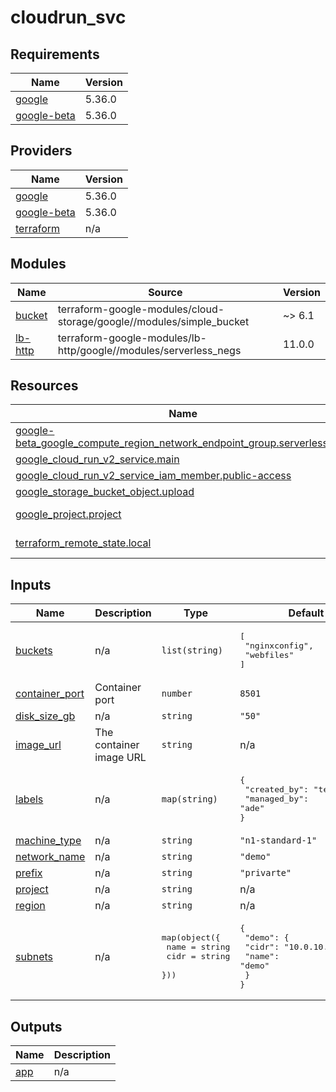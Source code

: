 # cloudrun_svc

<!-- BEGIN_TF_DOCS -->
## Requirements

| Name | Version |
|------|---------|
| <a name="requirement_google"></a> [google](#requirement\_google) | 5.36.0 |
| <a name="requirement_google-beta"></a> [google-beta](#requirement\_google-beta) | 5.36.0 |

## Providers

| Name | Version |
|------|---------|
| <a name="provider_google"></a> [google](#provider\_google) | 5.36.0 |
| <a name="provider_google-beta"></a> [google-beta](#provider\_google-beta) | 5.36.0 |
| <a name="provider_terraform"></a> [terraform](#provider\_terraform) | n/a |

## Modules

| Name | Source | Version |
|------|--------|---------|
| <a name="module_bucket"></a> [bucket](#module\_bucket) | terraform-google-modules/cloud-storage/google//modules/simple_bucket | ~> 6.1 |
| <a name="module_lb-http"></a> [lb-http](#module\_lb-http) | terraform-google-modules/lb-http/google//modules/serverless_negs | 11.0.0 |

## Resources

| Name | Type |
|------|------|
| [google-beta_google_compute_region_network_endpoint_group.serverless_neg](https://registry.terraform.io/providers/hashicorp/google-beta/5.36.0/docs/resources/google_compute_region_network_endpoint_group) | resource |
| [google_cloud_run_v2_service.main](https://registry.terraform.io/providers/hashicorp/google/5.36.0/docs/resources/cloud_run_v2_service) | resource |
| [google_cloud_run_v2_service_iam_member.public-access](https://registry.terraform.io/providers/hashicorp/google/5.36.0/docs/resources/cloud_run_v2_service_iam_member) | resource |
| [google_storage_bucket_object.upload](https://registry.terraform.io/providers/hashicorp/google/5.36.0/docs/resources/storage_bucket_object) | resource |
| [google_project.project](https://registry.terraform.io/providers/hashicorp/google/5.36.0/docs/data-sources/project) | data source |
| [terraform_remote_state.local](https://registry.terraform.io/providers/hashicorp/terraform/latest/docs/data-sources/remote_state) | data source |

## Inputs

| Name | Description | Type | Default | Required |
|------|-------------|------|---------|:--------:|
| <a name="input_buckets"></a> [buckets](#input\_buckets) | n/a | `list(string)` | <pre>[<br>  "nginxconfig",<br>  "webfiles"<br>]</pre> | no |
| <a name="input_container_port"></a> [container\_port](#input\_container\_port) | Container port | `number` | `8501` | no |
| <a name="input_disk_size_gb"></a> [disk\_size\_gb](#input\_disk\_size\_gb) | n/a | `string` | `"50"` | no |
| <a name="input_image_url"></a> [image\_url](#input\_image\_url) | The container image URL | `string` | n/a | yes |
| <a name="input_labels"></a> [labels](#input\_labels) | n/a | `map(string)` | <pre>{<br>  "created_by": "terraform",<br>  "managed_by": "ade"<br>}</pre> | no |
| <a name="input_machine_type"></a> [machine\_type](#input\_machine\_type) | n/a | `string` | `"n1-standard-1"` | no |
| <a name="input_network_name"></a> [network\_name](#input\_network\_name) | n/a | `string` | `"demo"` | no |
| <a name="input_prefix"></a> [prefix](#input\_prefix) | n/a | `string` | `"privarte"` | no |
| <a name="input_project"></a> [project](#input\_project) | n/a | `string` | n/a | yes |
| <a name="input_region"></a> [region](#input\_region) | n/a | `string` | n/a | yes |
| <a name="input_subnets"></a> [subnets](#input\_subnets) | n/a | <pre>map(object({<br>    name = string<br>    cidr = string<br>  }))</pre> | <pre>{<br>  "demo": {<br>    "cidr": "10.0.10.0/24",<br>    "name": "demo"<br>  }<br>}</pre> | no |

## Outputs

| Name | Description |
|------|-------------|
| <a name="output_app"></a> [app](#output\_app) | n/a |
<!-- END_TF_DOCS -->
